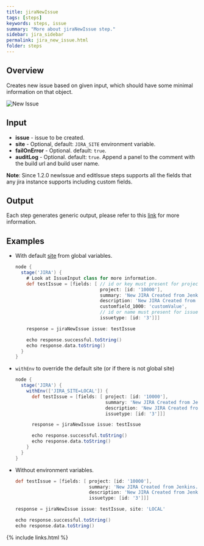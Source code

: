 ```yaml
---
title: jiraNewIssue
tags: [steps]
keywords: steps, issue
summary: "More about jiraNewIssue step."
sidebar: jira_sidebar
permalink: jira_new_issue.html
folder: steps
---
```


## Overview

Creates new issue based on given input, which should have some minimal information on that object.

![New Issue](https://raw.githubusercontent.com/ThoughtsLive/jira-steps/master/docs/images/jira_new_issue.png)

## Input

* **issue** - issue to be created.
* **site** - Optional, default: `JIRA_SITE` environment variable.
* **failOnError** - Optional. default: `true`.
* **auditLog** - Optional. default: `true`. Append a panel to the comment with the build url and build user name.

**Note**: Since 1.2.0 newIssue and editIssue steps supports all the fields that any jira instance supports including custom fields.

## Output

Each step generates generic output, please refer to this [link](config.html#common-response--error-handling) for more information.

## Examples

* With default [site](config#environment-variables) from global variables.

  ```groovy
  node {
    stage('JIRA') {
      # Look at IssueInput class for more information.
      def testIssue = [fields: [ // id or key must present for project.
                                 project: [id: '10000'],
                                 summary: 'New JIRA Created from Jenkins.',
                                 description: 'New JIRA Created from Jenkins.',
                                 customfield_1000: 'customValue',
                                 // id or name must present for issueType.
                                 issuetype: [id: '3']]]

      response = jiraNewIssue issue: testIssue

      echo response.successful.toString()
      echo response.data.toString()
    }
  }
  ```
* `withEnv` to override the default site (or if there is not global site)

  ```groovy
  node {
    stage('JIRA') {
      withEnv(['JIRA_SITE=LOCAL']) {
        def testIssue = [fields: [ project: [id: '10000'],
                                   summary: 'New JIRA Created from Jenkins.',
                                   description: 'New JIRA Created from Jenkins.',
                                   issuetype: [id: '3']]]

        response = jiraNewIssue issue: testIssue

        echo response.successful.toString()
        echo response.data.toString()
      }
    }
  }
  ```
* Without environment variables.

  ```groovy
  def testIssue = [fields: [ project: [id: '10000'],
                             summary: 'New JIRA Created from Jenkins.',
                             description: 'New JIRA Created from Jenkins.',
                             issuetype: [id: '3']]]

  response = jiraNewIssue issue: testIssue, site: 'LOCAL'

  echo response.successful.toString()
  echo response.data.toString()
  ```

{% include links.html %}

